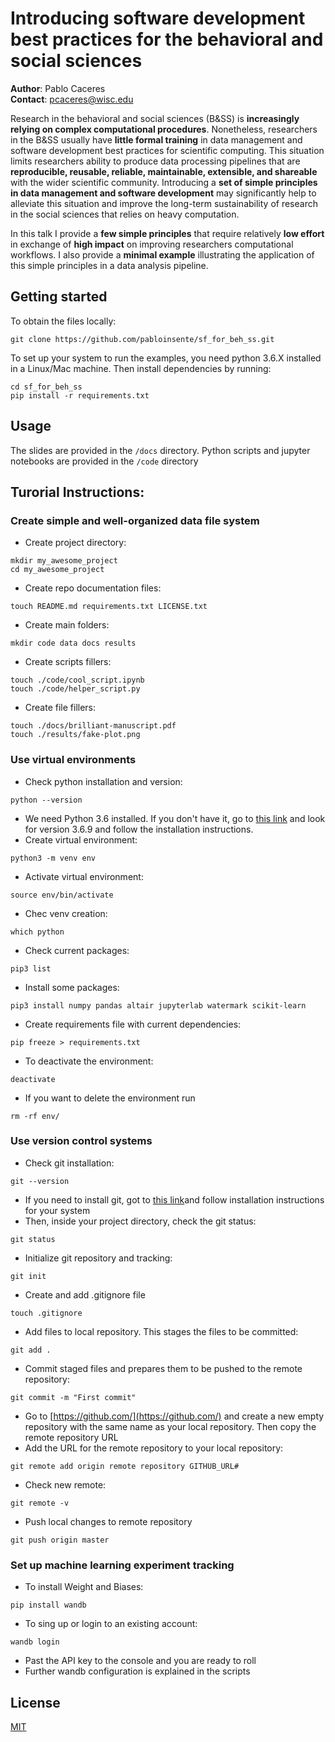 # Introducing software development best practices for the behavioral and social sciences

**Author**: Pablo Caceres  
**Contact**: pcaceres@wisc.edu  

Research in the behavioral and social sciences (B&SS) is **increasingly relying on complex computational procedures**. Nonetheless, researchers in the B&SS usually have **little formal training** in data management and software development best practices for scientific computing. This situation limits researchers ability to produce data processing pipelines that are **reproducible, reusable, reliable, maintainable, extensible, and shareable** with the wider scientific community. Introducing a **set of simple principles in data management and software development** may significantly help to alleviate this situation and improve the long-term sustainability of research in the social sciences that relies on heavy computation.


In this talk I provide a **few simple principles** that require relatively **low effort** in exchange of **high impact** on improving researchers computational workflows. I also provide a **minimal example** illustrating the application of this simple principles in a data analysis pipeline.

## Getting started

To obtain the files locally:  
```
git clone https://github.com/pabloinsente/sf_for_beh_ss.git
```

To set up your system to run the examples, you need python 3.6.X installed in a Linux/Mac machine. Then install dependencies by running:

```
cd sf_for_beh_ss
pip install -r requirements.txt
```

## Usage

The slides are provided in the ```/docs``` directory. Python scripts and jupyter notebooks are provided in the ```/code``` directory

## Turorial Instructions:

### Create simple and well-organized data file system

- Create project directory:
```
mkdir my_awesome_project
cd my_awesome_project
```
- Create repo documentation files:
```
touch README.md requirements.txt LICENSE.txt
```  
- Create main folders:
```
mkdir code data docs results
```  
- Create scripts fillers:
```
touch ./code/cool_script.ipynb
touch ./code/helper_script.py
```
- Create file fillers:
```
touch ./docs/brilliant-manuscript.pdf
touch ./results/fake-plot.png
```

### Use virtual environments
- Check python installation and version:
```
python --version
```
- We need Python 3.6 installed. If you don't have it, go to [this link](https://www.python.org/downloads/) and look for version 3.6.9 and follow the installation instructions.
- Create virtual environment:
```
python3 -m venv env
```
- Activate virtual environment:
```
source env/bin/activate
```
- Chec venv creation:
```
which python
```
- Check current packages:
```
pip3 list
```  
- Install some packages:
```
pip3 install numpy pandas altair jupyterlab watermark scikit-learn
```
- Create requirements file with current dependencies:
```
pip freeze > requirements.txt
```
- To deactivate the environment:
```
deactivate
```
- If you want to delete the environment run
```
rm -rf env/
```

### Use version control systems
- Check git installation:
```
git --version
```
- If you need to install git, got to [this link](https://git-scm.com/book/en/v2/Getting-Started-Installing-Git)and follow installation instructions for your system
- Then, inside your project directory, check the git status:
```
git status
```
- Initialize git repository and tracking:
```
git init
````
- Create and add .gitignore file
```
touch .gitignore
```
- Add files to local repository. This stages the files to be committed:
```
git add .
```
- Commit staged files and prepares them to be pushed to the remote repository:
```
git commit -m "First commit"
```
- Go to [https://github.com/](https://github.com/) and create a new empty repository with the same name as your local repository. Then copy the remote repository URL
- Add the URL for the remote repository to your local repository:
```
git remote add origin remote repository GITHUB_URL#
```
- Check new remote:
```
git remote -v
```
- Push local changes to remote repository
```
git push origin master
```
### Set up machine learning experiment tracking
- To install Weight and Biases:
```
pip install wandb
```
- To sing up or login to an existing account:
```
wandb login
```
- Past the API key to the console and you are ready to roll
- Further wandb configuration is explained in the scripts

## License
[MIT](https://choosealicense.com/licenses/mit/)
